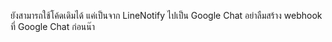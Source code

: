 ยังสามารถใช้โค้ดเดิมได้ แค่เป็นจาก LineNotify ไปเป็น Google Chat อย่าลืมสร้าง webhook ที่ Google Chat ก่อนน๊า
